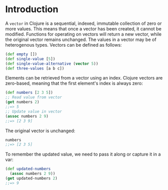 # Introduction

A `vector` in Clojure is a sequential, indexed, immutable collection of zero or more values. This means that once a vector has been created, it cannot be modified. Functions for operating on vectors will return a new vector, while the original vector remains unchanged. The values in a vector may be of heterogenous types. Vectors can be defined as follows:

```clojure
(def empty [])
(def single-value [5])
(def single-value-alternative (vector 5))
(def three-values [a b c])
```

Elements can be retrieved from a vector using an index. Clojure vectors are zero-based, meaning that the first element's index is always zero:

```clojure
(def numbers [2 3 5])
;; Read value from vector
(get numbers 2)
;;=> 5
;; Update value in vector
(assoc numbers 2 9)
;;=> [2 3 9]
```

The original vector is unchanged:

```clojure
numbers
;;=> [2 3 5]
```

To remember the updated value, we need to pass it along or capture it in a var:

```clojure
(def updated-numbers
  (assoc numbers 2 9))
(get updated-numbers 2)
;;=> 9
```
